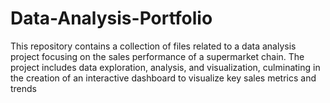 # Data-Analysis-Portfolio
This repository contains a collection of files related to a data analysis project focusing on the sales performance of a supermarket chain. The project includes data exploration, analysis, and visualization, culminating in the creation of an interactive dashboard to visualize key sales metrics and trends
